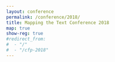 ```yaml
---
layout: conference
permalink: /conference/2018/
title: Mapping the Text Conference 2018
map: true
show-reg: true
#redirect_from: 
#  - "/"
#  - "/cfp-2018"
---
```


<!-- <img src="https://i.imgur.com/DfBd9YN.png" class="img-fluid"> -->
<!-- <small class="text-right blockquote-footer"> -->
<!-- Bartholomew, J. G., and B. Roth. _A Literary & Historical Atlas of Europe_. 1910. -->
<!-- </small> -->

<div class="neatline">
<div id="baburnama"></div>
</div>
